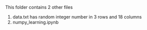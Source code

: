 This folder contains 2 other files

1. data.txt has random integer number in 3 rows and 18 columns
2. numpy_learning.ipynb